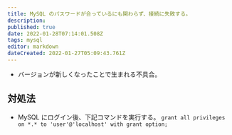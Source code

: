 ```yaml
---
title: MySQL のパスワードが合っているにも関わらず、接続に失敗する。
description: 
published: true
date: 2022-01-28T07:14:01.508Z
tags: mysql
editor: markdown
dateCreated: 2022-01-27T05:09:43.761Z
---
```


* バージョンが新しくなったことで生まれる不具合。

## 対処法
* MySQL にログイン後、下記コマンドを実行する。
  `grant all privileges on *.* to 'user'@'localhost' with grant option;`